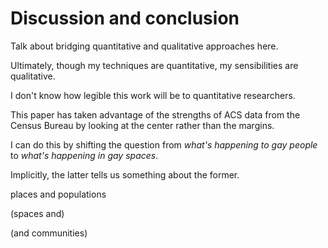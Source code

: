 ---
---

# Discussion and conclusion

Talk about bridging quantitative and qualitative approaches here.

Ultimately, though my techniques are quantitative, my sensibilities are qualitative.

I don't know how legible this work will be to quantitative researchers.

This paper has taken advantage of the strengths of ACS data from the Census Bureau by looking at the center rather than the margins.

I can do this by shifting the question from *what's happening to gay people* to *what's happening in gay spaces*.

Implicitly, the latter tells us something about the former.

places and populations

(spaces and)

(and communities)
